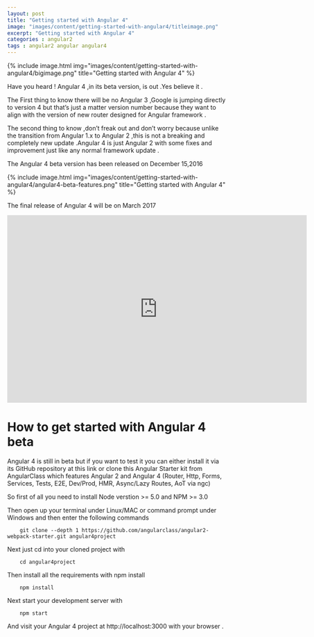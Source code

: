 ```yaml
---
layout: post
title: "Getting started with Angular 4"
image: "images/content/getting-started-with-angular4/titleimage.png"
excerpt: "Getting started with Angular 4"
categories : angular2
tags : angular2 angular angular4
---
```


{% include image.html
   img="images/content/getting-started-with-angular4/bigimage.png"
       title="Getting started with Angular 4"
%}

Have you heard ! Angular 4 ,in its beta version, is out .Yes believe it .

The First thing to know there will be no Angular 3 ,Google is jumping directly to version 4 but that’s just a matter version number because they want to align with the version of new router designed for Angular framework  .

The second thing to know ,don’t freak out and don’t worry because unlike the transition from Angular 1.x to Angular 2 ,this is not a breaking and completely new update .Angular 4 is just Angular 2 with some fixes and improvement just like any normal framework update .  

The Angular 4 beta version has been released on  December 15,2016 

{% include image.html
   img="images/content/getting-started-with-angular4/angular4-beta-features.png"
       title="Getting started with Angular 4"
%}

The final release of Angular 4 will be on March 2017

<iframe width="691" height="432" src="https://www.youtube.com/embed/aJIMoLgqU_o" frameborder="0" allowfullscreen></iframe>


# How to get started with Angular 4 beta 

Angular 4 is still in beta but if you want to test it you can either install it via its GitHub repository at this link or clone this Angular Starter kit from AngularClass which features Angular 2 and Angular 4  (Router, Http, Forms, Services, Tests, E2E, Dev/Prod, HMR, Async/Lazy Routes, AoT via ngc)

So first of all you need to install Node verstion >= 5.0 and NPM >= 3.0

Then open up your terminal under Linux/MAC or command prompt under Windows and then enter the following commands

		git clone --depth 1 https://github.com/angularclass/angular2-webpack-starter.git angular4project 

Next just cd into your cloned project with

		cd angular4project

Then install all the requirements with npm install

		npm install

Next start your development server with

		npm start

And visit your Angular 4 project at http://localhost:3000 with  your browser .




  


